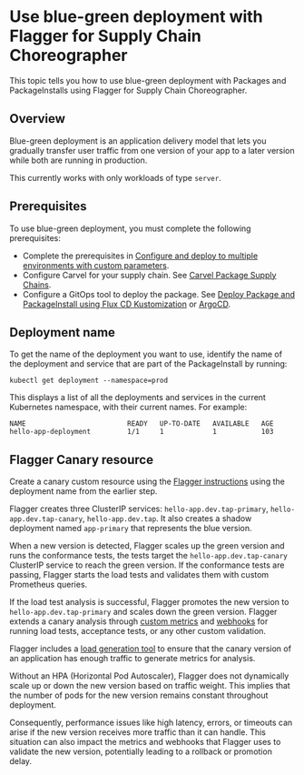 # Use blue-green deployment with Flagger for Supply Chain Choreographer

This topic tells you how to use blue-green deployment with Packages and PackageInstalls using
Flagger for Supply Chain Choreographer.

## <a id="overview"></a> Overview

Blue-green deployment is an application delivery model that lets you gradually transfer user traffic
from one version of your app to a later version while both are running in production.

This currently works with only workloads of type `server`.

## <a id="prerecs"></a> Prerequisites

To use blue-green deployment, you must complete the following prerequisites:

- Complete the prerequisites in
  [Configure and deploy to multiple environments with custom parameters](./config-deploy-multi-env.hbs.md).
- Configure Carvel for your supply chain.
  See [Carvel Package Supply Chains](./carvel-package-supply-chain.hbs.md).
- Configure a GitOps tool to deploy the package.
  See [Deploy Package and PackageInstall using Flux CD Kustomization](./delivery-with-flux.hbs.md)
  or [ArgoCD](./delivery-with-argo.hbs.md).

## <a id="get-deployment"></a> Deployment name

To get the name of the deployment you want to use, identify the name of the deployment and service
that are part of the PackageInstall by running:

```console
kubectl get deployment --namespace=prod
```

This displays a list of all the deployments and services in the current
Kubernetes namespace, with their current names. For example:

```console
NAME                         READY   UP-TO-DATE   AVAILABLE   AGE
hello-app-deployment         1/1     1            1           103
```

## <a id="flagger-canary"></a> Flagger Canary resource

Create a canary custom resource using the
[Flagger instructions](https://docs.flagger.app/tutorials/kubernetes-blue-green#bootstrap) using
the deployment name from the earlier step.

Flagger creates three ClusterIP services: `hello-app.dev.tap-primary`, `hello-app.dev.tap-canary`,
`hello-app.dev.tap`. It also creates a shadow deployment named `app-primary` that represents the
blue version.

When a new version is detected, Flagger scales up the green version and runs the conformance tests,
the tests target the `hello-app.dev.tap-canary` ClusterIP service to reach the green version. If the
conformance tests are passing, Flagger starts the load tests and validates them with custom
Prometheus queries.

If the load test analysis is successful, Flagger promotes the new version to
`hello-app.dev.tap-primary` and scales down the green version. Flagger extends a canary analysis
through [custom metrics](https://docs.flagger.app/usage/metrics) and
[webhooks](https://docs.flagger.app/usage/webhooks)
for running load tests, acceptance tests, or any other custom validation.

Flagger includes a [load generation tool](https://docs.flagger.app/usage/webhooks#load-testing) to
ensure that the canary version of an application has enough traffic to generate metrics for
analysis.

Without an HPA (Horizontal Pod Autoscaler), Flagger does not dynamically scale up or down the new
version based on traffic weight. This implies that the number of pods for the new version remains
constant throughout deployment.

Consequently, performance issues like high latency, errors, or timeouts can arise if the new version
receives more traffic than it can handle. This situation can also impact the metrics and webhooks
that Flagger uses to validate the new version, potentially leading to a rollback or promotion delay.
